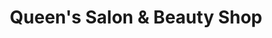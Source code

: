 ---
title: "Queen's Salon & Beauty Shop"
url: /batangas-city/queens-salon-and-beauty-shop/
shop: beauty
---